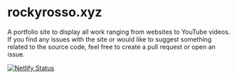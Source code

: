 # rockyrosso.xyz

A portfolio site to display all work ranging from websites to YouTube videos. If you find any issues with the site or would like to suggest something related to the source code, feel free to create a pull request or open an issue.

[![Netlify Status](https://api.netlify.com/api/v1/badges/aa7989bc-26b4-40a7-999c-9bc8ade12a2b/deploy-status)](https://app.netlify.com/sites/rocky-rosso-website/deploys)
